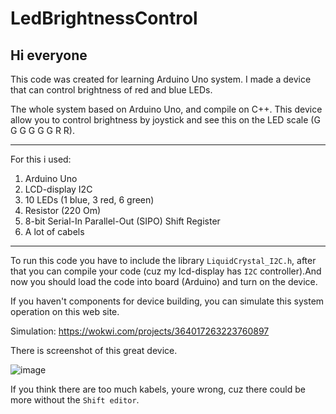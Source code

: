 # LedBrightnessControl

## Hi everyone
This code was created for learning Arduino Uno system. I made a device that can control brightness of red and blue LEDs.

The whole system based on Arduino Uno, and compile on C++.
This device allow you to control brightness by joystick and see this on the LED scale (G G G G G G R R).
<hr></hr>

For this i used:
1. Arduino Uno
2. LCD-display I2C
3. 10 LEDs (1 blue, 3 red, 6 green)
4. Resistor (220 Om)
5. 8-bit Serial-In Parallel-Out  (SIPO) Shift Register
6. A lot of сabels

<hr></hr>

To run this code you have to include the library `LiquidCrystal_I2C.h`,
after that you can compile your code
(cuz my lcd-display has `I2C` controller).And now you should load the code into board (Arduino) and turn on the device. 

If you haven't components for device building, you can simulate this system operation on this web site. 

Simulation: https://wokwi.com/projects/364017263223760897

There is screenshot of this great device.

![image](https://user-images.githubusercontent.com/127895777/236649486-f7de2811-115e-4394-895a-7f294c6fb664.png)

If you think there are too much kabels, youre wrong, cuz there could be more without the `Shift editor`.
